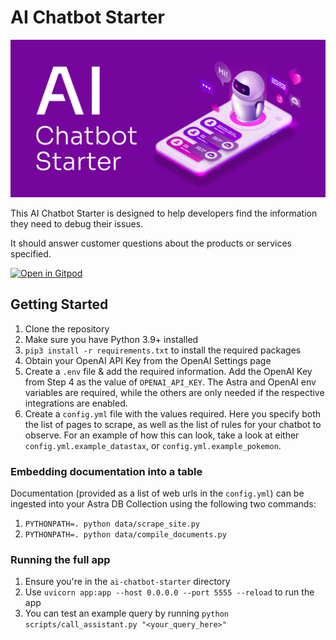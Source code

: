# AI Chatbot Starter

![AI Chatbot Starter](chatbot.png)

This AI Chatbot Starter is designed to help developers find the information they need to debug their issues.

It should answer customer questions about the products or services specified.

[![Open in Gitpod](https://gitpod.io/button/open-in-gitpod.svg)](https://gitpod.io/#https://github.com/datastax/ai-chatbot-starter)

## Getting Started

1. Clone the repository
2. Make sure you have Python 3.9+ installed
3. `pip3 install -r requirements.txt` to install the required packages
4. Obtain your OpenAI API Key from the OpenAI Settings page
5. Create a `.env` file & add the required information. Add the OpenAI Key from Step 4 as the value of `OPENAI_API_KEY`. The Astra and OpenAI env variables are required, while the others are only needed if the respective integrations are enabled.
6. Create a `config.yml` file with the values required. Here you specify both the list of pages to scrape, as well as the list of rules for your chatbot to observe. For an example of how this can look, take a look at either `config.yml.example_datastax`, or `config.yml.example_pokemon`.

### Embedding documentation into a table

Documentation (provided as a list of web urls in the `config.yml`) can be ingested into your Astra DB Collection using the following two commands:

1. `PYTHONPATH=. python data/scrape_site.py`
2. `PYTHONPATH=. python data/compile_documents.py`

### Running the full app

1. Ensure you're in the `ai-chatbot-starter` directory
2. Use `uvicorn app:app --host 0.0.0.0 --port 5555 --reload` to run the app
3. You can test an example query by running `python scripts/call_assistant.py "<your_query_here>"`

